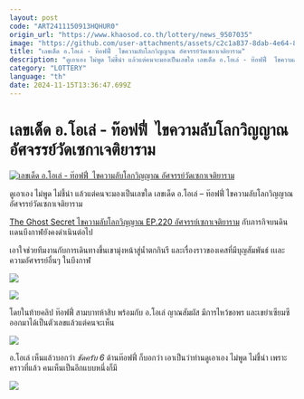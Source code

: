 ```yaml
---
layout: post
code: "ART2411150913HQHUR0"
origin_url: "https://www.khaosod.co.th/lottery/news_9507035"
image: "https://github.com/user-attachments/assets/c2c1a837-8dab-4e64-8246-35ae1e8bb0c6"
title: "เลขเด็ด อ.โอเล่ - ท๊อฟฟี่  ไขความลับโลกวิญญาณ อัศจรรย์วัดเซกาเจติยาราม"
description: "ดูเอาเอง ไม่พูด ไม่ชี้นำ แล้วแต่คนจะมองเป็นเลขใด เลขเด็ด อ.โอเล่ - ท๊อฟฟี่  ไขความลับโลกวิญญาณ อัศจรรย์วัดเซกาเจติยาราม The Ghost Secret ไขความลับโลก"
category: "LOTTERY"
language: "th"
date: 2024-11-15T13:36:47.699Z
---
```


# เลขเด็ด อ.โอเล่ - ท๊อฟฟี่  ไขความลับโลกวิญญาณ อัศจรรย์วัดเซกาเจติยาราม

[![เลขเด็ด อ.โอเล่ - ท๊อฟฟี่  ไขความลับโลกวิญญาณ อัศจรรย์วัดเซกาเจติยาราม](https://www.khaosod.co.th/wpapp/uploads/2024/11/ajolelotto1511679998.jpg "เลขเด็ด อ.โอเล่ - ท๊อฟฟี่  ไขความลับโลกวิญญาณ อัศจรรย์วัดเซกาเจติยาราม")](https://www.khaosod.co.th/wpapp/uploads/2024/11/ajolelotto1511679998.jpg)

ดูเอาเอง ไม่พูด ไม่ชี้นำ แล้วแต่คนจะมองเป็นเลขใด เลขเด็ด อ.โอเล่ – ท๊อฟฟี่ ไขความลับโลกวิญญาณ อัศจรรย์วัดเซกาเจติยาราม

[The Ghost Secret ไขความลับโลกวิญญาณ EP.220 อัศจรรย์เซกาเจติยาราม](https://www.youtube.com/watch?v=z2BfpTgTv6Q) กับภารกิจบนดินเเดนบึงกาฬยังคงดำเนินต่อไป

เอาใจช่วยทีมงานกับการเดินทางขึ้นเขามุ่งหน้าสู่น้ำตกกินรี และเรื่องราวของเคสที่มีบุญสัมพันธ์ เเเละความอัศจรรย์อื่นๆ ในบึงกาฬ

[![](https://www.khaosod.co.th/wpapp/uploads/2024/11/ajolelotto1511677.jpg)](https://www.khaosod.co.th/wpapp/uploads/2024/11/ajolelotto1511677.jpg)

[![](https://www.khaosod.co.th/wpapp/uploads/2024/11/ajolelotto1511678.jpg)](https://www.khaosod.co.th/wpapp/uploads/2024/11/ajolelotto1511678.jpg)

โดยในท้ายคลิป ท๊อฟฟี่ สามบาทห้าสิบ พร้อมกับ อ.โอเล่ ญาณสัมผัส มีการไหว้ขอพร และเขย่าเซียมซี ออกมาได้เป็นตัวเลขแล้วแต่คนจะเห็น

[![](https://www.khaosod.co.th/wpapp/uploads/2024/11/ajolelotto1511675.jpg)](https://www.khaosod.co.th/wpapp/uploads/2024/11/ajolelotto1511675.jpg)

อ.โอเล่ เห็นแล้วบอกว่า _ชัดครับ 6_ ด้านท๊อฟฟี่ ก็บอกว่า เอาเป็นว่าท่านดูเอาเอง ไม่พูด ไม่ชี้นำ เพราะคราวที่แล้ว คนเห็นเป็นอีกแบบหนึ่งก็มี

[![](https://www.khaosod.co.th/wpapp/uploads/2024/11/ajolelotto1511674.jpg)](https://www.khaosod.co.th/wpapp/uploads/2024/11/ajolelotto1511674.jpg)